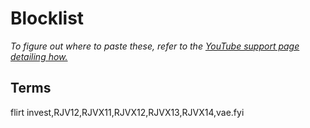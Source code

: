# Blocklist
*To figure out where to paste these, refer to the [YouTube support page detailing how.](https://support.google.com/youtube/answer/9483359?hl=en#zippy=%2Cblocked-words)*

## Terms
flirt invest,RJV12,RJVX11,RJVX12,RJVX13,RJVX14,vae.fyi
